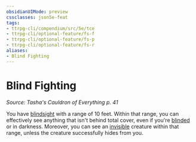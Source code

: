 ```yaml
---
obsidianUIMode: preview
cssclasses: json5e-feat
tags:
- ttrpg-cli/compendium/src/5e/tce
- ttrpg-cli/optional-feature/fs-f
- ttrpg-cli/optional-feature/fs-p
- ttrpg-cli/optional-feature/fs-r
aliases:
- Blind Fighting
---
```

# Blind Fighting
*Source: Tasha's Cauldron of Everything p. 41*  

You have [blindsight](/3-Mechanics/CLI/Rules/senses.md#Blindsight) with a range of 10 feet. Within that range, you can effectively see anything that isn't behind total cover, even if you're [blinded](/3-Mechanics/CLI/Rules/conditions.md#Blinded) or in darkness. Moreover, you can see an [invisible](/3-Mechanics/CLI/Rules/conditions.md#Invisible) creature within that range, unless the creature successfully hides from you.